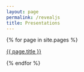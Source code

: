 ```yaml
---
layout: page
permalink: /revealjs
title: Presentations
---
```


{% for page in site.pages %}
<p><a href="{{ site.baseurl }}{{ page.url }}" target="_blank">{{ page.title }}</a></p>
{% endfor %}
